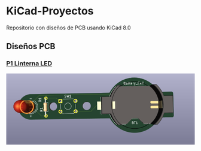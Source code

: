 # KiCad-Proyectos
Repositorio con diseños de PCB usando KiCad 8.0

## Diseños PCB

### [P1 Linterna LED](./P1_LED_torch/)
![alt text](./Imagenes/P1/P1_pcb.PNG)
